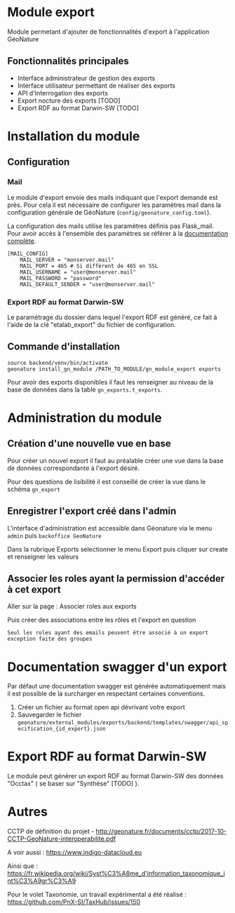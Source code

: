 # Module export

Module permetant d'ajouter de fonctionnalités d'export à l'application GéoNature

## Fonctionnalités principales
* Interface administrateur de gestion des exports
* Interface utilisateur permettant de réaliser des exports
* API d'Interrogation des exports
* Export nocture des exports [TODO]
* Export RDF au format Darwin-SW [TODO]


# Installation du module

## Configuration
### Mail
Le module d'export envoie des mails indiquant que l'export demandé est près. Pour cela il est nécessaire de configurer les paramètres mail dans la configuration générale de GéoNature (`config/geonature_config.toml`).

La configuration des mails utilise les paramètres définis pas Flask_mail. Pour avoir accès à l'ensemble des paramètres se référer à la [documentation complète](https://flask-mail.readthedocs.io/en/latest/).

```
[MAIL_CONFIG]
    MAIL_SERVER = "monserver.mail"
    MAIL_PORT = 465 # Si différent de 465 en SSL
    MAIL_USERNAME = "user@monserver.mail"
    MAIL_PASSWORD = "password"
    MAIL_DEFAULT_SENDER = "user@monserver.mail"
```

### Export RDF au format Darwin-SW
Le paramétrage du dossier dans lequel l'export RDF est généré, ce fait à l'aide de la clé "etalab_export" du fichier de configuration.


## Commande d'installation
```
source backend/venv/bin/activate
geonature install_gn_module /PATH_TO_MODULE/gn_module_export exports
```

Pour avoir des exports disponibles il faut les renseigner au niveau de la base de données dans la table `gn_exports.t_exports`.

# Administration du module

## Création d'une nouvelle vue en base
Pour créer un nouvel export il faut au préalable créer une vue dans la base de données correspondante à l'export désiré.

Pour des questions de lisibilité il est conseillé de créer la vue dans le schéma `gn_export`

## Enregistrer l'export créé dans l'admin
L'interface d'administration est accessible dans Géonature via le menu `admin` puis `backoffice GeoNature`

Dans la rubrique Exports selectionner le menu Export puis cliquer sur create et renseigner les valeurs

## Associer les roles ayant la permission d'accéder à cet export

Aller sur la page : Associer roles aux exports

Puis créer des associations entre les rôles et l'export en question

```
Seul les roles ayant des emails peuvent être associé à un export exception faite des groupes
```

# Documentation swagger d'un export
Par défaut une documentation swagger est générée automatiquement mais il est possible de la surcharger en respectant certaines conventions.

1. Créer un fichier au format open api dévrivant votre export
2. Sauvegarder le fichier `geonature/external_modules/exports/backend/templates/swagger/api_specification_{id_export}.json`


# Export RDF au format Darwin-SW
Le module peut génèrer un export RDF au format Darwin-SW des données "Occtax" ( se baser sur "Synthèse" [TODO] ).


# Autres
CCTP de définition du projet - http://geonature.fr/documents/cctp/2017-10-CCTP-GeoNature-interoperabilite.pdf

A voir aussi : https://www.indigo-datacloud.eu

Ainsi que : https://fr.wikipedia.org/wiki/Syst%C3%A8me_d'information_taxonomique_int%C3%A9gr%C3%A9

Pour le volet Taxonomie, un travail expérimental a été réalisé : https://github.com/PnX-SI/TaxHub/issues/150
